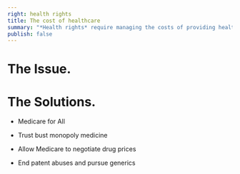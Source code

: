 ```yaml
---
right: health rights
title: The cost of healthcare
summary: "*Health rights* require managing the costs of providing healthcare. The amount spent on healthcare in the U.S has risen exponentially year over year and we spend far more relative to the rest of the world. Reducing what we spend starts by eliminating the profit motive and administrative burden of for-profit insurers and monopolistic hospital systems. Ensuring free access to preventive services and medicine will further reduce expensive medical episodes. The costs of prescription drugs can be addressed through Medicare price negotiation and more aggressively pursuing generic availability."
publish: false
---
```


# The Issue.

# The Solutions.

-   Medicare for All

-   Trust bust monopoly medicine

-   Allow Medicare to negotiate drug prices

-   End patent abuses and pursue generics
